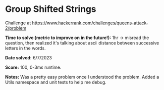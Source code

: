 # Group Shifted Strings

Challenge at https://www.hackerrank.com/challenges/queens-attack-2/problem

**Time to solve (metric to improve on in the future!):** 1hr -> misread the question, then realized it's talking about ascii distance between successive letters in the words. 

**Date solved:** 6/7/2023

**Score:** 100, 0-3ms runtime.

**Notes:**
Was a pretty easy problem once I understood the problem. Added a Utils namespace and unit tests to help me debug.